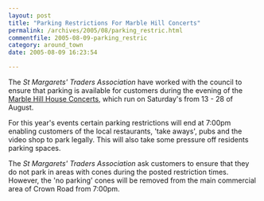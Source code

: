 ```yaml
---
layout: post
title: "Parking Restrictions For Marble Hill Concerts"
permalink: /archives/2005/08/parking_restric.html
commentfile: 2005-08-09-parking_restric
category: around_town
date: 2005-08-09 16:23:54

---
```


The *St Margarets' Traders Association* have worked with the council to ensure that parking is available for customers during the evening of the [Marble Hill House Concerts](/cgi-bin/directory.cgi?key=200505180441&amp;action=getlisting), which run on Saturday's from 13 - 28 of August.

For this year's events certain parking restrictions will end at 7:00pm enabling customers of the local restaurants, 'take aways', pubs and the video shop to park legally. This will also take some pressure off residents parking spaces.

The *St Margarets' Traders Association* ask customers to ensure that they do not park in areas with cones during the posted restriction times. However, the 'no parking' cones will be removed from the main commercial area of Crown Road from 7:00pm.

